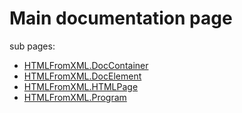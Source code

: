<!DOCTYPE html>
<html lang="en">

<head>
	<meta charset="UTF-8">
	<meta name="viewport" content="width=device-width, initial-scale=1.0">
	<title>Main documentation page</title>
</head>

<body>
<h1>Main documentation page</h1>
<p>sub pages:</p>
<ul>
	<li><a href="pages/HTMLFromXML.DocContainer.md">HTMLFromXML.DocContainer</a></li>
	<li><a href="pages/HTMLFromXML.DocElement.md">HTMLFromXML.DocElement</a></li>
	<li><a href="pages/HTMLFromXML.HTMLPage.md">HTMLFromXML.HTMLPage</a></li>
	<li><a href="pages/HTMLFromXML.Program.md">HTMLFromXML.Program</a></li>
</ul>
</body>

</html>
